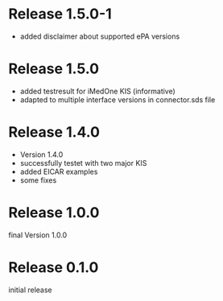 # Release 1.5.0-1
- added disclaimer about supported ePA versions

# Release 1.5.0
- added testresult for iMedOne KIS (informative)
- adapted to multiple interface versions in connector.sds file

# Release 1.4.0
- Version 1.4.0
- successfully testet with two major KIS
- added EICAR examples
- some fixes

# Release 1.0.0
final Version 1.0.0

# Release 0.1.0
initial release


